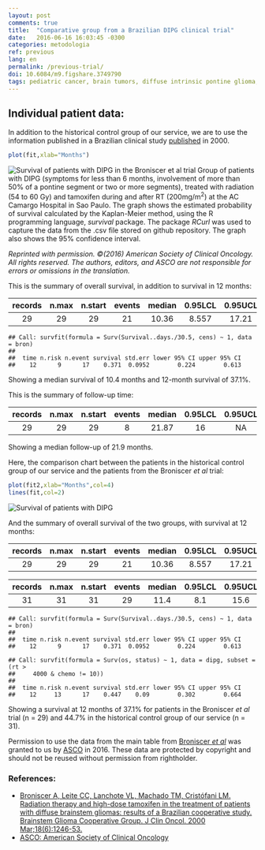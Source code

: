 ```yaml
---
layout: post
comments: true
title:  "Comparative group from a Brazilian DIPG clinical trial"
date:   2016-06-16 16:03:45 -0300
categories: metodologia
ref: previous
lang: en
permalink: /previous-trial/
doi: 10.6084/m9.figshare.3749790
tags: pediatric cancer, brain tumors, diffuse intrinsic pontine glioma, clinical trial, historical control, project valkyrie
---
```


## Individual patient data:

In addition to the historical control group of our service, we are to use the information published in a Brazilian clinical study [published][broniscer] in 2000.




```r
plot(fit,xlab="Months")
```

![Survival of patients with DIPG in the Broniscer _et al_ trial]({{site.github.url}}/figure/source/2016-06-16-Grupo-comparativo-de-um-ensaio-brasileiro/Sobrevida-1.png?raw=True)
Group of patients with DIPG (symptoms for less than 6 months, involvement of more than 50% of a pontine segment or two or more segments), treated with radiation (54 to 60 Gy) and tamoxifen during and after RT (200mg/m<sup>2</sup>) at the AC Camargo Hospital in Sao Paulo. The graph shows the estimated probability of survival calculated by the Kaplan-Meier method, using the R programming language, *survival* package. The package *RCurl* was used to capture the data from the .csv file stored on github repository. The graph also shows the 95% confidence interval.

_Reprinted with permission. ©(2016) American Society of Clinical Oncology. All rights reserved. The authors, editors, and ASCO are not responsible for errors or omissions in the translation._


This is the summary of overall survival, in addition to survival in 12 months:


|  records  |  n.max  |  n.start  |  events  |  median  |  0.95LCL  |  0.95UCL  |
|:---------:|:-------:|:---------:|:--------:|:--------:|:---------:|:---------:|
|    29     |   29    |    29     |    21    |  10.36   |   8.557   |   17.21   |


```
## Call: survfit(formula = Surv(Survival..days./30.5, cens) ~ 1, data = bron)
##
##  time n.risk n.event survival std.err lower 95% CI upper 95% CI
##    12      9      17    0.371  0.0952        0.224        0.613
```

Showing a median survival of 10.4 months and 12-month survival of 37.1%.

This is the summary of follow-up time:

|  records  |  n.max  |  n.start  |  events  |  median  |  0.95LCL  |  0.95UCL  |
|:---------:|:-------:|:---------:|:--------:|:--------:|:---------:|:---------:|
|    29     |   29    |    29     |    8     |  21.87   |    16     |    NA     |

Showing a median follow-up of 21.9 months.

Here, the comparison chart between the patients in the historical control group of our service and the patients from the Broniscer _et al_ trial:


```r
plot(fit2,xlab="Months",col=4)
lines(fit,col=2)
```

![Survival of patients with DIPG]({{site.github.url}}/figure/source/2016-06-16-Grupo-comparativo-de-um-ensaio-brasileiro/Sobrevida2-1.png?raw=True)

And the summary of overall survival of the two groups, with survival at 12 months:

|  records  |  n.max  |  n.start  |  events  |  median  |  0.95LCL  |  0.95UCL  |
|:---------:|:-------:|:---------:|:--------:|:--------:|:---------:|:---------:|
|    29     |   29    |    29     |    21    |  10.36   |   8.557   |   17.21   |



|  records  |  n.max  |  n.start  |  events  |  median  |  0.95LCL  |  0.95UCL  |
|:---------:|:-------:|:---------:|:--------:|:--------:|:---------:|:---------:|
|    31     |   31    |    31     |    29    |   11.4   |    8.1    |   15.6    |

```
## Call: survfit(formula = Surv(Survival..days./30.5, cens) ~ 1, data = bron)
##
##  time n.risk n.event survival std.err lower 95% CI upper 95% CI
##    12      9      17    0.371  0.0952        0.224        0.613
```

```
## Call: survfit(formula = Surv(os, status) ~ 1, data = dipg, subset = (rt >
##     4000 & chemo != 10))
##
##  time n.risk n.event survival std.err lower 95% CI upper 95% CI
##    12     13      17    0.447    0.09        0.302        0.664
```

Showing a survival at 12 months of 37.1% for patients in the Broniscer _et al_ trial (n = 29) and 44.7% in the historical control group of our service (n = 31).

Permission to use the data from the main table from [Broniscer _et al_][broniscer] was granted to us by [ASCO][asco] in 2016. These data are protected by copyright and should not be reused without permission from rightholder.

### References:

- [Broniscer A, Leite CC, Lanchote VL, Machado TM, Cristófani LM. Radiation therapy and high-dose tamoxifen in the treatment of patients with diffuse brainstem gliomas: results of a Brazilian cooperative study. Brainstem Glioma Cooperative Group. J Clin Oncol. 2000 Mar;18(6):1246-53.][broniscer]
- [ASCO: American Society of Clinical Oncology][asco]

[broniscer]: http://jco.ascopubs.org/content/18/6/1246.long
[asco]: http://www.asco.org
